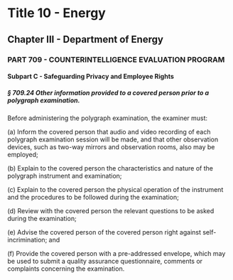 
# Title 10 - Energy
## Chapter III - Department of Energy
### PART 709 - COUNTERINTELLIGENCE EVALUATION PROGRAM
#### Subpart C - Safeguarding Privacy and Employee Rights
##### § 709.24 Other information provided to a covered person prior to a polygraph examination.

Before administering the polygraph examination, the examiner must:

(a) Inform the covered person that audio and video recording of each polygraph examination session will be made, and that other observation devices, such as two-way mirrors and observation rooms, also may be employed;

(b) Explain to the covered person the characteristics and nature of the polygraph instrument and examination;

(c) Explain to the covered person the physical operation of the instrument and the procedures to be followed during the examination;

(d) Review with the covered person the relevant questions to be asked during the examination;

(e) Advise the covered person of the covered person right against self-incrimination; and

(f) Provide the covered person with a pre-addressed envelope, which may be used to submit a quality assurance questionnaire, comments or complaints concerning the examination.
